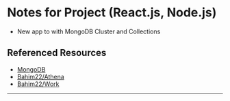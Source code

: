 # Notes for Project (React.js, Node.js)

- New app to  with MongoDB Cluster and Collections

## Referenced Resources

- [MongoDB][MongoDB]
- [Bahim22/Athena][AthenaLink]
- [Bahim22/Work][WorkLink]

___

[AthenaLink]: https://github.com/bahim22/athena/blob/master/mongo-client/docs/MongoClient.md
[WorkLink]: https://github.com/bahim22/work
[MongoDB]: https://github.com/mongodb-developer/mongodb-express-rest-api-example/blob/main/server/index.mj
